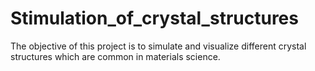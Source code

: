 # Stimulation_of_crystal_structures
The objective of this project is to simulate and visualize different crystal structures which are common in materials science.  
